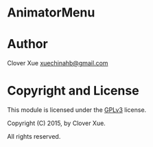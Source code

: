# AnimatorMenu


Author
======

Clover Xue <xuechinahb@gmail.com>


Copyright and License
=====================

This module is licensed under the [GPLv3](http://gplv3.fsf.org/) license.

Copyright (C) 2015, by Clover Xue.

All rights reserved.
